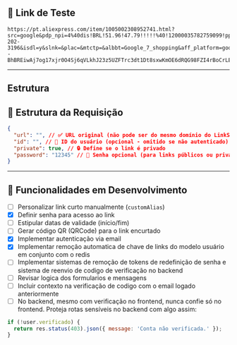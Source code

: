 ## 🔗 Link de Teste

```link
https://pt.aliexpress.com/item/1005002308952741.html?src=google&pdp_npi=4%40dis!BRL!51.96!47.79!!!!!%40!12000035782759099!ppc!!!&src=google&albch=shopping&acnt=768-202-3196&isdl=y&slnk=&plac=&mtctp=&albbt=Google_7_shopping&aff_platform=google&aff_short_key=UneMJZVf&gclsrc=aw.ds&&albagn=888888&&ds_e_adid=&ds_e_matchtype=&ds_e_device=c&ds_e_network=x&ds_e_product_group_id=&ds_e_product_id=pt1005002308952741&ds_e_product_merchant_id=107568597&ds_e_product_country=BR&ds_e_product_language=pt&ds_e_product_channel=online&ds_e_product_store_id=&ds_url_v=2&albcp=21106536414&albag=&isSmbAutoCall=false&needSmbHouyi=false&gad_source=1&gclid=CjwKCAjwp8--BhBREiwAj7og17xjr0O4Sj6qVLkhJ23z5UZFTrc3dt1Dt8sxwKmOE6dRQG98FZI4rBoCrLEQAvD_BwE
```

---

## Estrutura

## 🧱 Estrutura da Requisição

```json
{
  "url": "", // ✅ URL original (não pode ser do mesmo domínio do LinkSwift)
  "id": "", // 🔐 ID do usuário (opcional - omitido se não autenticado)
  "private": true, // 🔒 Define se o link é privado
  "password": "12345" // 🔑 Senha opcional (para links públicos ou privados)
}
```

---

## 🔮 Funcionalidades em Desenvolvimento

- [ ] Personalizar link curto manualmente (`customAlias`)
- [x] Definir senha para acesso ao link
- [ ] Estipular datas de validade (início/fim)
- [ ] Gerar código QR (QRCode) para o link encurtado
- [x] Implementar autenticação via email
- [x] Implementar remoção automatica de chave de links do modelo usuário em conjunto com o redis
- [ ] Implementar sistemas de remoção de tokens de redefinição de senha e sistema de reenvio de codigo de verificação no backend
- [ ] Revisar logica dos formularios e mensagens
- [ ] Incluir contexto na verificação de codigo com o email logado anteriormente
- [ ] No backend, mesmo com verificação no frontend, nunca confie só no frontend.
      Proteja rotas sensíveis no backend com algo assim:

```js
if (!user.verificado) {
  return res.status(403).json({ message: 'Conta não verificada.' });
}
```
